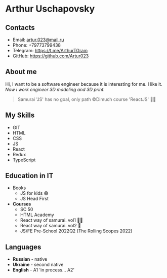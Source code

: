 # Arthur Uschapovsky
## **Contacts**
* Email: artur.023@mail.ru
* Phone: +79773799438
* Telegram: https://t.me/ArthurTGram
* GitHub: https://github.com/Artur023

## **About me**
Hi, I want to be a software engineer
because it is interesting for me. I like it.
*Now i work engineer 3D modeling and 3D print.*

> Samurai 'JS' has no goal, only path
©Dimuch course 'ReactJS' 🥷🏼
## **My Skills**
* GIT
* HTML
* CSS
* JS
* React
* Redux
* TypeScript
## **Education in IT**
* Books
    * JS for kids 😅
    * JS Head First
* **Courses**
    * SC 50
    * HTML Academy
    * React way of samurai. vol1 🥷🏼
    * React way of samurai. vol2 👹
    * JS/FE Pre-School 2022Q2 (The Rolling Scopes 2022)
## **Languages**
* **Russian** - native
* **Ukraine** - second native
* **English** - A1 'in process... A2'
